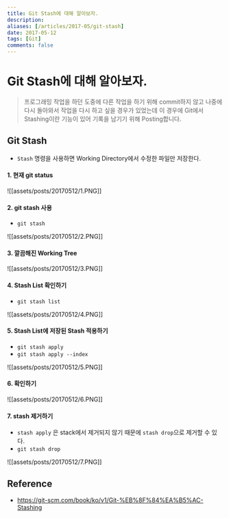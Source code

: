 ```yaml
---
title: Git Stash에 대해 알아보자.
description: 
aliases: [/articles/2017-05/git-stash]
date: 2017-05-12
tags: [Git]
comments: false
---
```

# Git Stash에 대해 알아보자.

> 프로그래밍 작업을 하던 도중에 다른 작업을 하기 위해 commit하지 않고 나중에 다시 돌아와서 작업을 다시 하고 싶을 경우가 있었는데 이 경우에 Git에서 Stashing이란 기능이 있어 기록을 남기기 위해 Posting합니다.

## Git Stash
- `Stash` 명령을 사용하면 Working Directory에서 수정한 파일만 저장한다.

#### 1. 현재 git status

![[assets/posts/20170512/1.PNG]]

#### 2. git stash 사용
- `git stash`

![[assets/posts/20170512/2.PNG]]

#### 3. 깔끔해진 Working Tree

![[assets/posts/20170512/3.PNG]]

#### 4. Stash List 확인하기
- `git stash list`

![[assets/posts/20170512/4.PNG]]

#### 5. Stash List에 저장된 Stash 적용하기
- `git stash apply`
- `git stash apply --index`

![[assets/posts/20170512/5.PNG]]

#### 6. 확인하기

![[assets/posts/20170512/6.PNG]]

#### 7. stash 제거하기
- `stash apply` 은 stack에서 제거되지 않기 때문에 `stash drop`으로 제거할 수 있다.
- `git stash drop`

![[assets/posts/20170512/7.PNG]]

## Reference
- <https://git-scm.com/book/ko/v1/Git-%EB%8F%84%EA%B5%AC-Stashing>
